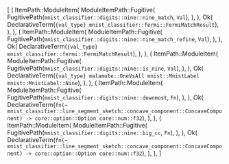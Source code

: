 [
    (
        ItemPath::ModuleItem(
            ModuleItemPath::Fugitive(
                FugitivePath(`mnist_classifier::digits::nine::nine_match`, `Val`),
            ),
        ),
        Ok(
            DeclarativeTerm(`{val_type} mnist_classifier::fermi::FermiMatchResult`),
        ),
    ),
    (
        ItemPath::ModuleItem(
            ModuleItemPath::Fugitive(
                FugitivePath(`mnist_classifier::digits::nine::nine_match_refine`, `Val`),
            ),
        ),
        Ok(
            DeclarativeTerm(`{val_type} mnist_classifier::fermi::FermiMatchResult`),
        ),
    ),
    (
        ItemPath::ModuleItem(
            ModuleItemPath::Fugitive(
                FugitivePath(`mnist_classifier::digits::nine::is_nine`, `Val`),
            ),
        ),
        Ok(
            DeclarativeTerm(`{val_type} malamute::OneVsAll mnist::MnistLabel mnist::MnistLabel::Nine`),
        ),
    ),
    (
        ItemPath::ModuleItem(
            ModuleItemPath::Fugitive(
                FugitivePath(`mnist_classifier::digits::nine::downmost`, `Fn`),
            ),
        ),
        Ok(
            DeclarativeTerm(`fn(~ mnist_classifier::line_segment_sketch::concave_component::ConcaveComponent) -> core::option::Option core::num::f32`),
        ),
    ),
    (
        ItemPath::ModuleItem(
            ModuleItemPath::Fugitive(
                FugitivePath(`mnist_classifier::digits::nine::big_cc`, `Fn`),
            ),
        ),
        Ok(
            DeclarativeTerm(`fn(~ mnist_classifier::line_segment_sketch::concave_component::ConcaveComponent) -> core::option::Option core::num::f32`),
        ),
    ),
]